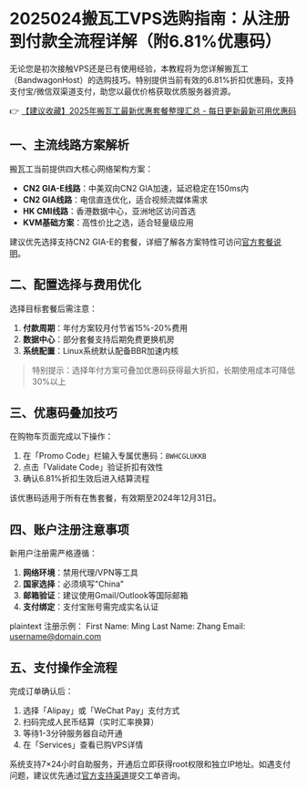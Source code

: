 # 2025024搬瓦工VPS选购指南：从注册到付款全流程详解（附6.81%优惠码）

无论您是初次接触VPS还是已有使用经验，本教程将为您详解搬瓦工（BandwagonHost）的选购技巧。特别提供当前有效的6.81%折扣优惠码，支持支付宝/微信双渠道支付，助您以最优价格获取优质服务器资源。

👉 [【建议收藏】2025年搬瓦工最新优惠套餐整理汇总 - 每日更新最新可用优惠码](https://bit.ly/banwagon)

## 一、主流线路方案解析
搬瓦工当前提供四大核心网络架构方案：
- **CN2 GIA-E线路**：中美双向CN2 GIA加速，延迟稳定在150ms内
- **CN2 GIA线路**：电信直连优化，适合视频流媒体需求
- **HK CMI线路**：香港数据中心，亚洲地区访问首选
- **KVM基础方案**：高性价比之选，适合轻量级应用

建议优先选择支持CN2 GIA-E的套餐，详细了解各方案特性可访问[官方套餐说明](https://bit.ly/banwagon)。

## 二、配置选择与费用优化
选择目标套餐后需注意：
1. **付款周期**：年付方案较月付节省15%-20%费用
2. **数据中心**：部分套餐支持后期免费更换机房
3. **系统配置**：Linux系统默认配备BBR加速内核

> 特别提示：选择年付方案可叠加优惠码获得最大折扣，长期使用成本可降低30%以上

## 三、优惠码叠加技巧
在购物车页面完成以下操作：
1. 在「Promo Code」栏输入专属优惠码：`BWHCGLUKKB`
2. 点击「Validate Code」验证折扣有效性
3. 确认6.81%折扣生效后进入结算流程

该优惠码适用于所有在售套餐，有效期至2024年12月31日。

## 四、账户注册注意事项
新用户注册需严格遵循：
1. **网络环境**：禁用代理/VPN等工具
2. **国家选择**：必须填写"China"
3. **邮箱验证**：建议使用Gmail/Outlook等国际邮箱
4. **支付绑定**：支付宝账号需完成实名认证

plaintext
注册示例：
First Name: Ming
Last Name: Zhang
Email: username@domain.com

## 五、支付操作全流程
完成订单确认后：
1. 选择「Alipay」或「WeChat Pay」支付方式
2. 扫码完成人民币结算（实时汇率换算）
3. 等待1-3分钟服务器自动开通
4. 在「Services」查看已购VPS详情

系统支持7×24小时自助服务，开通后立即获得root权限和独立IP地址。如遇支付问题，建议优先通过[官方支持渠道](https://bit.ly/banwagon)提交工单咨询。